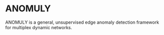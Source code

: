 # ANOMULY
ANOMULY is a general, unsupervised edge anomaly detection framework for multiplex dynamic networks.

